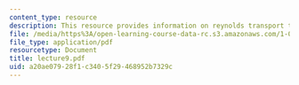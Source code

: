```yaml
---
content_type: resource
description: This resource provides information on reynolds transport theorem.
file: /media/https%3A/open-learning-course-data-rc.s3.amazonaws.com/1-060-engineering-mechanics-ii-spring-2006/a20ae07928f1c3405f29468952b7329c_lecture9.pdf
file_type: application/pdf
resourcetype: Document
title: lecture9.pdf
uid: a20ae079-28f1-c340-5f29-468952b7329c
---
```

